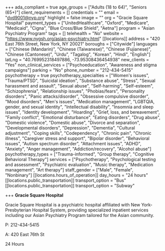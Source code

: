 +++
ada_compliant = true
age_groups = ["Adults (18 to 64)", "Seniors (65+)"]
client_requirements = []
credentials = ""
email = "dvd9001@nyp.org"
highlight = false
image = ""
org = "Gracie Square Hospital"
payment_types = ["UnitedHealthcare", "Oxford", "Medicare", "Medicaid", "Cigna", "Blue Cross/Blue Shield", "Aetna"]
program = "Asian Psychiatry Program"
tags = []
telehealth = "No"
website = "https://www.nygsh.org/asian-psychiatry.html"
[[locations]]
address = "420 East 76th Street, New York, NY  20021"
boroughs = ["Citywide"]
languages = ["Chinese (Mandarin)", "Chinese (Taiwanese)", "Chinese (Fujianese)", "Chinese (Cantonese)", "Urdu", "Tagalog", "Korean", "Hindi", "English"]
latLng = "40.769952318497886, -73.95308436454938"
new_clients = "Yes"
non_clinical_services = ["Psychoeducation", "Awareness and stigma campaigns"]
parking = "No"
phone_number = "212-434-5415"
psychotherapy = true
psychotherapy_specialties = ["Women's issues", "Trauma/PTSD", "Suicidal ideation", "Substance abuse", "Stress", "Sexual harassment and assault", "Sexual abuse", "Self-harming", "Self-esteem", "Schizophrenia", "Relationship issues", "Phobias/fears", "Personality disorders", "Panic attacks/disorder", "Obsessive compulsive disorder", "Mood disorders", "Men's issues", "Medication management", "LGBTQIA, gender, and sexual identity", "Intellectual disability", "Insomnia and sleep issues", "Identity development", "Hoarding", "Grief, loss, and bereavement", "Family conflict", "Emotional disturbance", "Eating disorders", "Drug abuse", "Domestic violence", "Domestic abuse", "Divorce and separation", "Developmental disorders", "Depression", "Dementia", "Cultural adjustment", "Coping skills", "Codependency", "Chronic pain", "Chronic illness", "Caregiver stress and support", "Bipolar disorder", "Behavioral issues", "Autism spectrum disorder", "Attachment issues", "ADHD", "Anxiety", "Anger management", "Addiction/recovery", "Alcohol abuse"]
psychotherapy_types = ["Trauma-informed", "Group therapy", "Cognitive Behavioral Therapy"]
services = ["Psychotherapy", "Psychological testing and assessment", "Psychiatric evaluation", "Music therapy", "Medication management", "Art therapy"]
staff_gender = ["Male", "Female", "Nonbinary"]
[[locations.hours_of_operation]]
day_hours = "24 hours"
[[locations.public_transportation]]
transport_option = "Bus"
[[locations.public_transportation]]
transport_option = "Subway"

+++
**Gracie Square Hospital**

Gracie Square Hospital is a psychiatric hospital affiliated with New York-Presbyterian Hospital System, providing specialized inpatient services including our Asian Psychiatry Program tailored for the Asian community.

P: 212-434-5415

A: 420 East 76th St

24 Hours